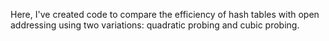Here, I've created code to compare the efficiency of hash tables with open addressing using two variations: quadratic probing and cubic probing.